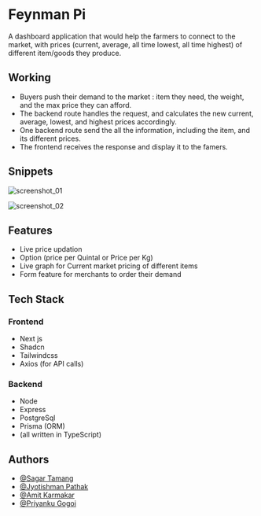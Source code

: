 
# Feynman Pi

A dashboard application that would help the farmers to connect to the market, with prices (current, average, all time lowest, all time highest) of different item/goods they produce.

## Working
- Buyers push their demand to the market : item they need, the weight, and the max price they can afford.
- The backend route handles the request, and calculates the new current, average, lowest, and highest prices accordingly.
- One backend route send the all the information, including the item, and its different prices.
- The frontend receives the response and display it to the famers.


## Snippets

![screenshot_01](https://i.postimg.cc/HkBzsjxt/93a622b9-601d-4a70-a7e8-6a4db056ee53.jpg)

![screenshot_02](https://i.postimg.cc/WzQXMyrb/Screenshot-20240325-162859.png)
## Features

- Live price updation
- Option (price per Quintal or Price per Kg)
- Live graph for Current market pricing of different items
- Form feature for merchants to order their demand


## Tech Stack
### Frontend
- Next js
- Shadcn
- Tailwindcss
- Axios (for API calls)
### Backend
- Node
- Express
- PostgreSql
- Prisma (ORM)
- (all written in TypeScript)


## Authors

- [@Sagar Tamang](https://www.github.com/SAGAR-TAMANG)
- [@Jyotishman Pathak](https://www.github.com/Jyoti1368)
- [@Amit Karmakar](https://github.com/amitkarmakar)
- [@Priyanku Gogoi](https://github.com/ppriyankuu)
